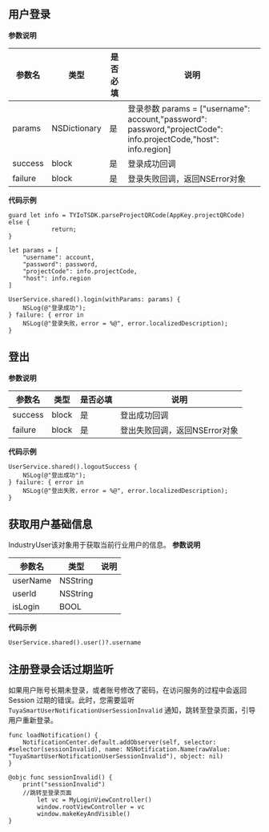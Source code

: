 ## 用户登录

**参数说明**

| 参数名 | 类型 | 是否必填 | 说明 |
| ------ | ---- | -------- | ---- |
| params | NSDictionary | 是 | 登录参数 params = ["username": account,"password": password,"projectCode": info.projectCode,"host": info.region] |
| success | block | 是 | 登录成功回调 |
| failure | block | 是 | 登录失败回调，返回NSError对象 |

**代码示例**

```
guard let info = TYIoTSDK.parseProjectQRCode(AppKey.projectQRCode) else {
            return;
}

let params = [
    "username": account,
    "password": password,
    "projectCode": info.projectCode,
    "host": info.region
]

UserService.shared().login(withParams: params) {
    NSLog(@"登录成功");
} failure: { error in
    NSLog(@"登录失败，error = %@", error.localizedDescription);
}
```

## 登出

**参数说明**

| 参数名 | 类型 | 是否必填 | 说明 |
| ------ | ---- | -------- | ---- |
| success | block | 是 | 登出成功回调 |
| failure | block | 是 | 登出失败回调，返回NSError对象 |

**代码示例**

```
UserService.shared().logoutSuccess {
    NSLog(@"登出成功");
} failure: { error in
    NSLog(@"登出失败，error = %@", error.localizedDescription);
}
```
## 获取用户基础信息
IndustryUser该对象用于获取当前行业用户的信息。
**参数说明**

| 参数名 | 类型 | 说明 |
| ------ | ---- | ---- |
| userName | NSString |  |
| userId | NSString |  |
| isLogin | BOOL |  |

**代码示例**
```
UserService.shared().user()?.username
```

## 注册登录会话过期监听

如果用户账号长期未登录，或者账号修改了密码，在访问服务的过程中会返回 Session 过期的错误。此时，您需要监听 `TuyaSmartUserNotificationUserSessionInvalid` 通知，跳转至登录页面，引导用户重新登录。

```
func loadNotification() {
    NotificationCenter.default.addObserver(self, selector: #selector(sessionInvalid), name: NSNotification.Name(rawValue: "TuyaSmartUserNotificationUserSessionInvalid"), object: nil)
}

@objc func sessionInvalid() {
    print("sessionInvalid")
    //跳转至登录页面
        let vc = MyLoginViewController()
        window.rootViewController = vc
        window.makeKeyAndVisible()
}
```